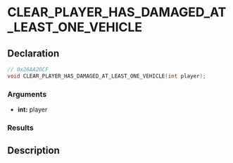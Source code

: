 # CLEAR_PLAYER_HAS_DAMAGED_AT_LEAST_ONE_VEHICLE

## Declaration
```cpp
// 0x26AA20CF
void CLEAR_PLAYER_HAS_DAMAGED_AT_LEAST_ONE_VEHICLE(int player);
```

### Arguments
- **int:** player

### Results

## Description
